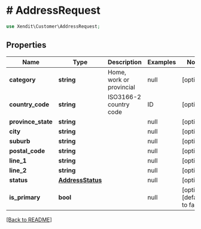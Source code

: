 # # AddressRequest


```php
use Xendit\Customer\AddressRequest;
```
## Properties

| Name | Type | Description | Examples | Notes |
| ------------ | ------------- | ------------- | ------------- | -------------|
| **category** | **string** | Home, work or provincial | null |  [optional] |
| **country_code** | **string** | ISO3166-2 country code | ID |  [optional] |
| **province_state** | **string** |  | null |  [optional] |
| **city** | **string** |  | null |  [optional] |
| **suburb** | **string** |  | null |  [optional] |
| **postal_code** | **string** |  | null |  [optional] |
| **line_1** | **string** |  | null |  [optional] |
| **line_2** | **string** |  | null |  [optional] |
| **status** | [**AddressStatus**](AddressStatus.md) |  | null |  [optional] |
| **is_primary** | **bool** |  | null |  [optional] [default to false] |


[[Back to README]](../../README.md)
